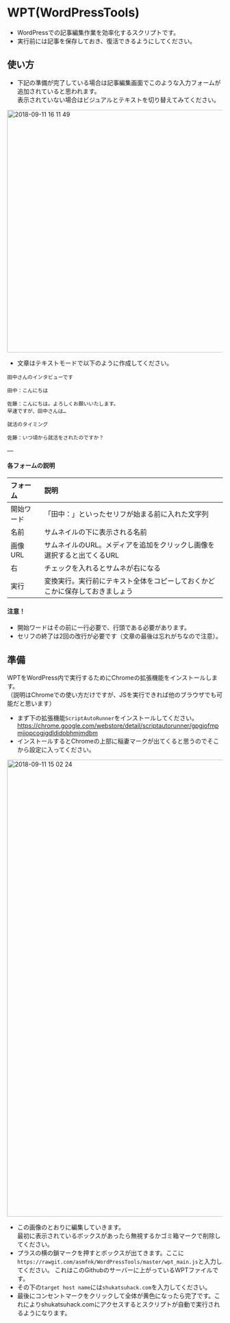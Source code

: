 # WPT(WordPressTools)
- WordPressでの記事編集作業を効率化するスクリプトです。
- 実行前には記事を保存しておき、復活できるようにしてください。

## 使い方
- 下記の準備が完了している場合は記事編集画面でこのような入力フォームが追加されていると思われます。  
表示されていない場合はビジュアルとテキストを切り替えてみてください。
  
<img width="566" alt="2018-09-11 16 11 49" src="https://user-images.githubusercontent.com/10721794/45344076-c1e1ca00-b5dd-11e8-97de-a691914f7933.png">  
  
- 文章はテキストモードで以下のように作成してください。
```
田中さんのインタビューです

田中：こんにちは

佐藤：こんにちは。よろしくお願いいたします。
早速ですが、田中さんは…

就活のタイミング

佐藤：いつ頃から就活をされたのですか？

……
```
#### 各フォームの説明  
|フォーム|説明|
|:---|:---|
|開始ワード|「田中：」といったセリフが始まる前に入れた文字列|
|名前|サムネイルの下に表示される名前|
|画像URL|サムネイルのURL。メディアを追加をクリックし画像を選択すると出てくるURL|
|右|チェックを入れるとサムネが右になる|
|実行|変換実行。実行前にテキスト全体をコピーしておくかどこかに保存しておきましょう|
#### 注意！
- 開始ワードはその前に一行必要で、行頭である必要があります。
- セリフの終了は2回の改行が必要です（文章の最後は忘れがちなので注意）。

## 準備
WPTをWordPress内で実行するためにChromeの拡張機能をインストールします。  
（説明はChromeでの使い方だけですが、JSを実行できれば他のブラウザでも可能だと思います）  
- まず下の拡張機能`ScriptAutoRunner`をインストールしてください。
https://chrome.google.com/webstore/detail/scriptautorunner/gpgjofmpmjjopcogjgdldidobhmjmdbm  
- インストールするとChromeの上部に稲妻マークが出てくると思うのでそこから設定に入ってください。  
  
<img width="1066" alt="2018-09-11 15 02 24" src="https://user-images.githubusercontent.com/10721794/45341107-429bc880-b5d4-11e8-841f-3f6756a748aa.png">  
  
- この画像のとおりに編集していきます。  
最初に表示されているボックスがあったら無視するかゴミ箱マークで削除してください。
- プラスの横の鎖マークを押すとボックスが出てきます。ここに`https://rawgit.com/asmfnk/WordPressTools/master/wpt_main.js`と入力してください。  これはこのGithubのサーバーに上がっているWPTファイルです。
- その下の`target host name`には`shukatsuhack.com`を入力してください。
- 最後にコンセントマークをクリックして全体が黄色になったら完了です。これによりshukatsuhack.comにアクセスするとスクリプトが自動で実行されるようになります。

